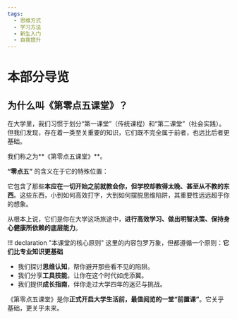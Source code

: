 ```yaml
---
tags:
  - 思维方式
  - 学习方法
  - 新生入门
  - 自我提升
---
```


# 本部分导览

## 为什么叫《第零点五课堂》？

在大学里，我们习惯于划分“第一课堂”（传统课程）和“第二课堂”（社会实践）。但我们发现，存在着一类至关重要的知识，它们既不完全属于前者，也远比后者更基础。

我们称之为**《第零点五课堂》**。

**“零点五”** 的含义在于它的特殊位置：

它包含了那些**本应在一切开始之前就教会你，但学校却教得太晚、甚至从不教的东西**。这些东西，小到如何高效打字，大到如何摆脱思维陷阱，其重要性远远超乎你的想象。

从根本上说，它们是你在大学这场旅途中，**进行高效学习、做出明智决策、保持身心健康所依赖的底层能力**。

!!! declaration "本课堂的核心原则"
    这里的内容包罗万象，但都遵循一个原则：**它们比专业知识更基础**

-   我们探讨**思维认知**，帮你避开那些看不见的陷阱。
-   我们分享**工具技能**，让你在这个时代如虎添翼。
-   我们提供**成长指南**，伴你走过大学四年的迷茫与挑战。

《第零点五课堂》是你**正式开启大学生活前，最值阅览的一堂“前置课”**。它关乎基础，更关乎未来。
